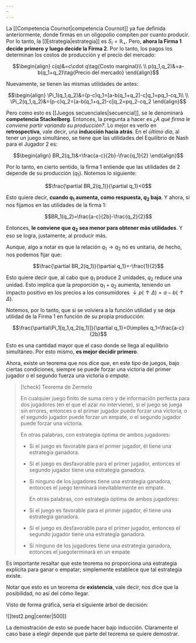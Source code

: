 ```yaml
---
~
---
```


La [[Competencia Cournot|competencia Cournot]] ya fue definida anteriormente, donde firmas en un oligopolio compiten por cuanto producir. Por lo tanto, la [[Estrategia|estrategia]] es $S_i=\mathbb{R}_+$. Pero, **ahora la Firma $1$ decide primero y luego decide la Firma $2$**. Por lo tanto, los pagos los determinan los costos de producción y el precio del mercado: 

$$\begin{align}
c(q)&=c\cdot q\tag{Costo marginal}\\  \\
p(q_1,q_2)&=a-b(q_1+q_2)\tag{Precio del mercado}
\end{align}$$

Nuevamente, se tienen las mismas utilidades de antes: 

$$\begin{align}
\Pi_1(q_1,q_2)&=(p-c)q_1=[a-b(q_1+q_2)-c]q_1=pq_1-cq_1\\  \\
\Pi_2(q_1,q_2)&=(p-c)q_2=[a-b(q_1+q_2)-c]q_2=pq_2-cq_2
\end{align}$$

Pero como esto es [[Juegos secuenciales|secuencial]], se le denominará **competencia Stackelberg**. Entonces, la pregunta a hacer es *¿A qué firma le conviene partir variando su producción?*. Lo mejor es verlo en **retrospectiva**, vale decir, una **inducción hacia atrás**. En el *último dia*, al tener un juego simultáneo, se tiene que las utilidades del Equilibrio de Nash para el Jugador $2$ es: 

$$\begin{align}
BR_2(q_1)&=\frac{a-c}{2b}-\frac{q_1}{2}
\end{align}$$

Por lo tanto, en cierto sentido, la firma $1$ entiende que las utilidades de $2$ depende de su producción ($q_1$). Notemos lo siguiente: 

$$\frac{\partial BR_2(q_1)}{\partial q_1}<0$$

Esto quiere decir, **cuando $q_1$ aumenta, como respuesta, $q_2$ baja**. Y ahora, si nos fijamos en las utilidades de la firma $1$: 

$$BR_1(q_2)=\frac{a-c}{2b}-\frac{q_2}{2}$$

Entonces, **le conviene que $q_2$ sea menor para obtener más utilidades**. Y eso se logra, justamente, al producir más. 

Aunque, algo a notar es que la relación $q_1\to q_2$ no es unitaria, de hecho, nos podemos fijar que: 

$$\frac{\partial BR_2(q_1)}{\partial q_1}=-\frac{1}{2}$$

Esto quiere decir que, al cabo que $q_1$ produce $2$ unidades, $q_2$ reduce una unidad. Esto implica que la proporción $q_1+q_2$ aumenta, teniendo un impacto positivo en los precios a los consumidores $\downarrow p(\uparrow\Delta)=a-b(\uparrow\Delta)$. 

Notemos, por lo tanto, que si se volviera a la función utilidad y se deja utilidad de la Firma $1$ en función de su propia producción: 

$$\frac{\partial\Pi_1[q_1,q_2(q_1)]}{\partial q_1}=0\implies q_1=\frac{a-c}{2b}$$

Esto es una cantidad mayor que el caso donde se llega al equilibrio simultáneo. Por esto mismo, **es mejor decidir primero**. 

Ahora, existe un teorema que nos dice que, en este tipo de juegos, bajo ciertas condiciones, siempre se puede forzar una victoria del primer jugador o el segundo fuerza una victoria o *empate*. 

>[!check] Teorema de Zermelo
>
>En cualquier juego finito de suma cero y de información perfecta para dos jugadores (en el que el azar no interviene), si el juego se juega sin errores, entonces o el primer jugador puede forzar una victoria, o el segundo jugador puede forzar un empate, o el segundo jugador puede forzar una victoria.
>
>En otras palabras, con estrategia óptima de ambos jugadores:
>
>- Si el juego es favorable para el primer jugador, él tiene una estrategia ganadora.
>
>- Si el juego es desfavorable para el primer jugador, entonces el segundo jugador tiene una estrategia ganadora.
>  
>  - Si ninguno de los jugadores tiene una estrategia ganadora, entonces el juego terminará inevitablemente en empate.
>    
>    En otras palabras, con estrategia óptima de ambos jugadores: 
>    
> - Si el juego es favorable para el primer jugador, él tiene una estrategia ganadora. 
> - Si el juego es desfavorable para el primer jugador, entonces el segundo jugador tiene una estrategia ganadora. 
> - Si ninguno de los jugadores tiene una estrategia ganadora, entonces el juegoterminará en un empate
>   
>   
Es importante resaltar que este teorema no proporciona una estrategia explícita para ganar o empatar; simplemente establece que tal estrategia existe.

Notar que esto es un teorema de **existencia**, vale decir, nos dice que la posibilidad, no así del cómo llegar. 

Visto de forma gráfica, sería el siguiente árbol de decisión: 

![[test2.png|center|500]]


La demostración de esto se puede hacer bajo inducción. Claramente el caso base a elegir depende que parte del teorema se quiere demostrar.  
